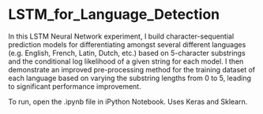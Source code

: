 # LSTM_for_Language_Detection

In this LSTM Neural Network experiment, I build character-sequential prediction models for differentiating amongst several different languages (e.g. English, French, Latin, Dutch, etc.) based on 5-character substrings and the conditional log likelihood of a given string for each model. I then demonstrate an improved pre-processing method for the training dataset of each language based on varying the substring lengths from 0 to 5, leading to significant performance improvement.

To run, open the .ipynb file in iPython Notebook. Uses Keras and Sklearn.
